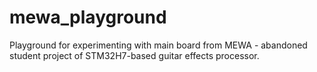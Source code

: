 # mewa_playground
Playground for experimenting with main board from MEWA - abandoned student project of STM32H7-based guitar effects processor.

